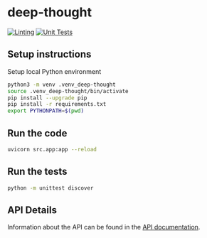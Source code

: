 # deep-thought

[![Linting](https://github.com/HunterGerlach/deep-thought/actions/workflows/linting.yml/badge.svg?branch=main)](https://github.com/HunterGerlach/deep-thought/actions/workflows/linting.yml)
[![Unit Tests](https://github.com/HunterGerlach/deep-thought/actions/workflows/unittest.yml/badge.svg?branch=main)](https://github.com/HunterGerlach/deep-thought/actions/workflows/unittest.yml)

## Setup instructions

Setup local Python environment

```bash
python3 -m venv .venv_deep-thought
source .venv_deep-thought/bin/activate
pip install --upgrade pip
pip install -r requirements.txt
export PYTHONPATH=$(pwd)
```

## Run the code

```bash
uvicorn src.app:app --reload
```

## Run the tests

```bash
python -m unittest discover
```

## API Details

Information about the API can be found in the [API documentation](API.md).
